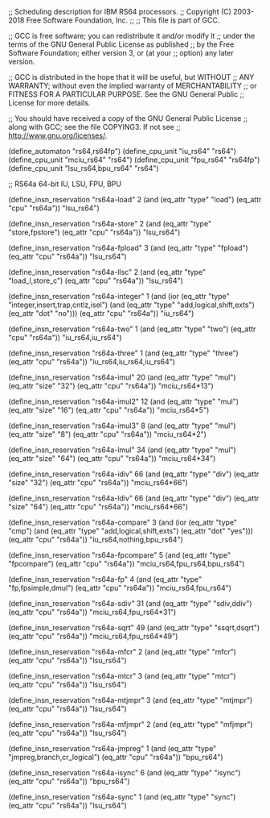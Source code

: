 ;; Scheduling description for IBM RS64 processors.
;;   Copyright (C) 2003-2018 Free Software Foundation, Inc.
;;
;; This file is part of GCC.

;; GCC is free software; you can redistribute it and/or modify it
;; under the terms of the GNU General Public License as published
;; by the Free Software Foundation; either version 3, or (at your
;; option) any later version.

;; GCC is distributed in the hope that it will be useful, but WITHOUT
;; ANY WARRANTY; without even the implied warranty of MERCHANTABILITY
;; or FITNESS FOR A PARTICULAR PURPOSE.  See the GNU General Public
;; License for more details.

;; You should have received a copy of the GNU General Public License
;; along with GCC; see the file COPYING3.  If not see
;; <http://www.gnu.org/licenses/>.

(define_automaton "rs64,rs64fp")
(define_cpu_unit "iu_rs64" "rs64")
(define_cpu_unit "mciu_rs64" "rs64")
(define_cpu_unit "fpu_rs64" "rs64fp")
(define_cpu_unit "lsu_rs64,bpu_rs64" "rs64")

;; RS64a 64-bit IU, LSU, FPU, BPU

(define_insn_reservation "rs64a-load" 2
  (and (eq_attr "type" "load")
       (eq_attr "cpu" "rs64a"))
  "lsu_rs64")

(define_insn_reservation "rs64a-store" 2
  (and (eq_attr "type" "store,fpstore")
       (eq_attr "cpu" "rs64a"))
  "lsu_rs64")

(define_insn_reservation "rs64a-fpload" 3
  (and (eq_attr "type" "fpload")
       (eq_attr "cpu" "rs64a"))
  "lsu_rs64")

(define_insn_reservation "rs64a-llsc" 2
  (and (eq_attr "type" "load_l,store_c")
       (eq_attr "cpu" "rs64a"))
  "lsu_rs64")

(define_insn_reservation "rs64a-integer" 1
  (and (ior (eq_attr "type" "integer,insert,trap,cntlz,isel")
	    (and (eq_attr "type" "add,logical,shift,exts")
		 (eq_attr "dot" "no")))
       (eq_attr "cpu" "rs64a"))
  "iu_rs64")

(define_insn_reservation "rs64a-two" 1
  (and (eq_attr "type" "two")
       (eq_attr "cpu" "rs64a"))
  "iu_rs64,iu_rs64")

(define_insn_reservation "rs64a-three" 1
  (and (eq_attr "type" "three")
       (eq_attr "cpu" "rs64a"))
  "iu_rs64,iu_rs64,iu_rs64")

(define_insn_reservation "rs64a-imul" 20
  (and (eq_attr "type" "mul")
       (eq_attr "size" "32")
       (eq_attr "cpu" "rs64a"))
  "mciu_rs64*13")

(define_insn_reservation "rs64a-imul2" 12
  (and (eq_attr "type" "mul")
       (eq_attr "size" "16")
       (eq_attr "cpu" "rs64a"))
  "mciu_rs64*5")

(define_insn_reservation "rs64a-imul3" 8
  (and (eq_attr "type" "mul")
       (eq_attr "size" "8")
       (eq_attr "cpu" "rs64a"))
  "mciu_rs64*2")

(define_insn_reservation "rs64a-lmul" 34
  (and (eq_attr "type" "mul")
       (eq_attr "size" "64")
       (eq_attr "cpu" "rs64a"))
  "mciu_rs64*34")

(define_insn_reservation "rs64a-idiv" 66
  (and (eq_attr "type" "div")
       (eq_attr "size" "32")
       (eq_attr "cpu" "rs64a"))
  "mciu_rs64*66")

(define_insn_reservation "rs64a-ldiv" 66
  (and (eq_attr "type" "div")
       (eq_attr "size" "64")
       (eq_attr "cpu" "rs64a"))
  "mciu_rs64*66")

(define_insn_reservation "rs64a-compare" 3
  (and (ior (eq_attr "type" "cmp")
	    (and (eq_attr "type" "add,logical,shift,exts")
		 (eq_attr "dot" "yes")))
       (eq_attr "cpu" "rs64a"))
  "iu_rs64,nothing,bpu_rs64")

(define_insn_reservation "rs64a-fpcompare" 5
  (and (eq_attr "type" "fpcompare")
       (eq_attr "cpu" "rs64a"))
  "mciu_rs64,fpu_rs64,bpu_rs64")

(define_insn_reservation "rs64a-fp" 4
  (and (eq_attr "type" "fp,fpsimple,dmul")
       (eq_attr "cpu" "rs64a"))
  "mciu_rs64,fpu_rs64")

(define_insn_reservation "rs64a-sdiv" 31
  (and (eq_attr "type" "sdiv,ddiv")
       (eq_attr "cpu" "rs64a"))
  "mciu_rs64,fpu_rs64*31")

(define_insn_reservation "rs64a-sqrt" 49
  (and (eq_attr "type" "ssqrt,dsqrt")
       (eq_attr "cpu" "rs64a"))
  "mciu_rs64,fpu_rs64*49")

(define_insn_reservation "rs64a-mfcr" 2
  (and (eq_attr "type" "mfcr")
       (eq_attr "cpu" "rs64a"))
  "lsu_rs64")

(define_insn_reservation "rs64a-mtcr" 3
  (and (eq_attr "type" "mtcr")
       (eq_attr "cpu" "rs64a"))
  "lsu_rs64")

(define_insn_reservation "rs64a-mtjmpr" 3
  (and (eq_attr "type" "mtjmpr")
       (eq_attr "cpu" "rs64a"))
  "lsu_rs64")

(define_insn_reservation "rs64a-mfjmpr" 2
  (and (eq_attr "type" "mfjmpr")
       (eq_attr "cpu" "rs64a"))
  "lsu_rs64")

(define_insn_reservation "rs64a-jmpreg" 1
  (and (eq_attr "type" "jmpreg,branch,cr_logical")
       (eq_attr "cpu" "rs64a"))
  "bpu_rs64")

(define_insn_reservation "rs64a-isync" 6
  (and (eq_attr "type" "isync")
       (eq_attr "cpu" "rs64a"))
  "bpu_rs64")

(define_insn_reservation "rs64a-sync" 1
  (and (eq_attr "type" "sync")
       (eq_attr "cpu" "rs64a"))
  "lsu_rs64")

